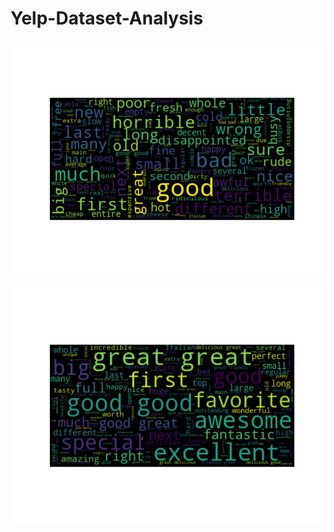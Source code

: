 # Yelp-Dataset-Analysis

![alt text](https://github.com/CAVIND46016/Yelp-Dataset-Analysis/blob/master/images/adj_1star_wc.png)

![alt text](https://github.com/CAVIND46016/Yelp-Dataset-Analysis/blob/master/images/adj_5stars_wc.png)
